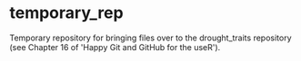 # temporary_rep
Temporary repository for bringing files over to the drought_traits repository (see Chapter 16 of 'Happy Git and GitHub for the useR').

